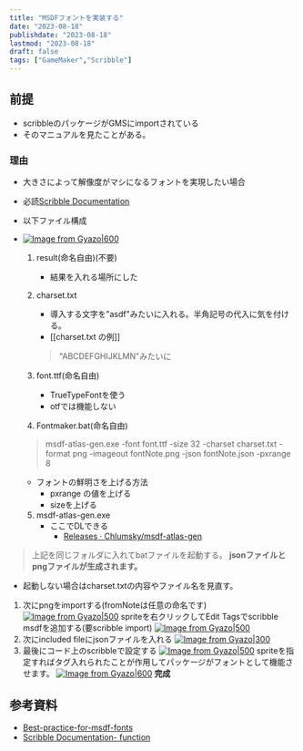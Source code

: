 ```yaml
---
title: "MSDFフォントを実装する"
date: "2023-08-18"
publishdate: "2023-08-18"
lastmod: "2023-08-18"
draft: false
tags: ["GameMaker","Scribble"]
---
```


## 前提
- scribbleのパッケージがGMSにimportされている
- そのマニュアルを見たことがある。
### 理由
- 大きさによって解像度がマシになるフォントを実現したい場合
- 必読[Scribble Documentation](https://www.jujuadams.com/Scribble/#/latest/msdf-fonts)
- 以下ファイル構成
- [![Image from Gyazo|600](https://i.gyazo.com/ba206db4399a45919d97e18914e32bfd.png)](https://gyazo.com/ba206db4399a45919d97e18914e32bfd)
	1. result(命名自由)(不要)
		- 結果を入れる場所にした
	2. charset.txt
		- 導入する文字を"asdf"みたいに入れる。半角記号の代入に気を付ける。
		- [[charset.txt の例]]
		>"ABCDEFGHIJKLMN"みたいに

	3. font.ttf(命名自由)
		- TrueTypeFontを使う 
		- otfでは機能しない
	4. Fontmaker.bat(命名自由)
	
	> msdf-atlas-gen.exe -font font.ttf -size 32 -charset charset.txt -format png -imageout fontNote.png -json fontNote.json -pxrange 8
		
	- フォントの鮮明さを上げる方法
		- pxrange の値を上げる
		- sizeを上げる

	5. msdf-atlas-gen.exe
		- ここでDLできる
			- [Releases · Chlumsky/msdf-atlas-gen](https://github.com/Chlumsky/msdf-atlas-gen/releases)

>上記を同じフォルダに入れてbatファイルを起動する。
>**jsonファイルとpngファイルが生成されます。**

- 起動しない場合はcharset.txtの内容やファイル名を見直す。

1. 次にpngをimportする(fromNoteは任意の命名です)
[![Image from Gyazo|500](https://i.gyazo.com/223f073b4d10116da7cb2c144303e754.png)](https://gyazo.com/223f073b4d10116da7cb2c144303e754)
spriteを右クリックしてEdit Tagsでscribble msdfを追加する(要scribble import)
[![Image from Gyazo|500](https://i.gyazo.com/373ad87b41e3af980f8f8ed1e189c944.png)](https://gyazo.com/373ad87b41e3af980f8f8ed1e189c944)
2. 次にincluded fileにjsonファイルを入れる
[![Image from Gyazo|300](https://i.gyazo.com/5808773f368bfdc84368894711fa2c82.png)](https://gyazo.com/5808773f368bfdc84368894711fa2c82)
3. 最後にコード上のscribbleで設定する
[![Image from Gyazo|500](https://i.gyazo.com/05286962e49bb01551c7ebac1b71e4b4.png)](https://gyazo.com/05286962e49bb01551c7ebac1b71e4b4)
spriteを指定すればタグ入れられたことが作用してパッケージがフォントとして機能させます。
[![Image from Gyazo|600](https://i.gyazo.com/bd5834903e895bde034448df16b10696.png)](https://gyazo.com/bd5834903e895bde034448df16b10696)
**完成**
## 参考資料
- [Best-practice-for-msdf-fonts](https://www.jujuadams.com/Scribble/#/latest/msdf-fonts?id=best-practice-for-msdf-fonts)
- [Scribble Documentation- function](https://www.jujuadams.com/Scribble/#/latest/scribble-methods?id=msdf)
